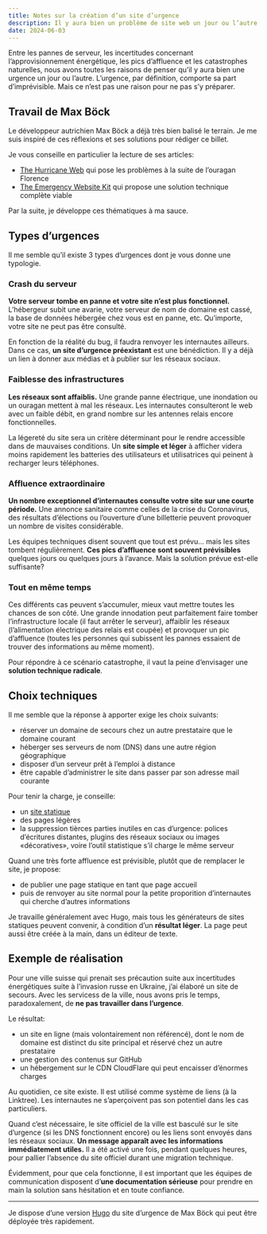 ```yaml
---
title: Notes sur la création d’un site d’urgence
description: Il y aura bien un problème de site web un jour ou l’autre. L’urgence ne se prévoit pas, mais il est possible de s’y préparer.
date: 2024-06-03
---
```


Entre les pannes de serveur, les incertitudes concernant l’approvisionnement énergétique, les pics d’affluence et les catastrophes naturelles, nous avons toutes les raisons de penser qu’il y aura bien une urgence un jour ou l’autre. L’urgence, par définition, comporte sa part d’imprévisible. Mais ce n’est pas une raison pour ne pas s’y préparer.

## Travail de Max Böck

Le développeur autrichien Max Böck a déjà très bien balisé le terrain. Je me suis inspiré de ces réflexions et ses solutions pour rédiger ce billet.

Je vous conseille en particulier la lecture de ses articles:

- [The Hurricane Web](https://mxb.dev/blog/hurricane-web/) qui pose les problèmes à la suite de l’ouragan Florence
- [The Emergency Website Kit](https://mxb.dev/blog/emergency-website-kit/) qui propose une solution technique complète viable

Par la suite, je développe ces thématiques à ma sauce.

## Types d’urgences

Il me semble qu’il existe 3 types d’urgences dont je vous donne une typologie.

### Crash du serveur

**Votre serveur tombe en panne et votre site n’est plus fonctionnel.** L’hébergeur subit une avarie, votre serveur de nom de domaine est cassé, la base de données hébergée chez vous est en panne, etc. Qu’importe, votre site ne peut pas être consulté.

En fonction de la réalité du bug, il faudra renvoyer les internautes ailleurs. Dans ce cas, **un site d’urgence préexistant** est une bénédiction. Il y a déjà un lien à donner aux médias et à publier sur les réseaux sociaux.

### Faiblesse des infrastructures

**Les réseaux sont affaiblis.** Une grande panne électrique, une inondation ou un ouragan mettent à mal les réseaux. Les internautes consulteront le web avec un faible débit, en grand nombre sur les antennes relais encore fonctionnelles. 

La légereté du site sera un critère déterminant pour le rendre accessible dans de mauvaises conditions. Un **site simple et léger** à afficher videra moins rapidement les batteries des utilisateurs et utilisatrices qui peinent à recharger leurs téléphones.

### Affluence extraordinaire

**Un nombre exceptionnel d’internautes consulte votre site sur une courte période.** Une annonce sanitaire comme celles de la crise du Coronavirus, des résultats d’élections ou l’ouverture d’une billetterie peuvent provoquer un nombre de visites considérable.

Les équipes techniques disent souvent que tout est prévu... mais les sites tombent régulièrement. **Ces pics d’affluence sont souvent prévisibles** quelques jours ou quelques jours à l’avance. Mais la solution prévue est-elle suffisante?

### Tout en même temps

Ces différents cas peuvent s’accumuler, mieux vaut mettre toutes les chances de son côté. Une grande innodation peut parfaitement faire tomber l’infrastructure locale (il faut arrêter le serveur), affaiblir les réseaux (l’alimentation électrique des relais est coupée) et provoquer un pic d’affluence (toutes les personnes qui subissent les pannes essaient de trouver des informations au même moment).

Pour répondre à ce scénario catastrophe, il vaut la peine d’envisager une **solution technique radicale**.

## Choix techniques

Il me semble que la réponse à apporter exige les choix suivants:

- réserver un domaine de secours chez un autre prestataire que le domaine courant
- héberger ses serveurs de nom (DNS) dans une autre région géographique
- disposer d’un serveur prêt à l’emploi à distance
- être capable d’administrer le site dans passer par son adresse mail courante

Pour tenir la charge, je conseille:

- un [site statique](/site-statique-generateur-hugo/)
- des pages légères
- la suppression tièrces parties inutiles en cas d’urgence: polices d’écritures distantes, plugins des réseaux sociaux ou images «décoratives», voire l’outil statistique s’il charge le même serveur

Quand une très forte affluence est prévisible, plutôt que de remplacer le site, je propose:

- de publier une page statique en tant que page accueil
- puis de renvoyer au site normal pour la petite proporition d’internautes qui cherche d’autres informations

Je travaille généralement avec Hugo, mais tous les générateurs de sites statiques peuvent convenir, à condition d’un **résultat léger**. La page peut aussi être créée à la main, dans un éditeur de texte.


## Exemple de réalisation

Pour une ville suisse qui prenait ses précaution suite aux incertitudes énergétiques suite à l’invasion russe en Ukraine, j’ai élaboré un site de secours. Avec les servicess de la ville, nous avons pris le temps, paradoxalement, de **ne pas travailler dans l’urgence**.

Le résultat:

- un site en ligne (mais volontairement non référencé), dont le nom de domaine est distinct du site principal et réservé chez un autre prestataire
- une gestion des contenus sur GitHub
- un hébergement sur le CDN CloudFlare qui peut encaisser d’énormes charges

Au quotidien, ce site existe. Il est utilisé comme système de liens (à la Linktree). Les internautes ne s’aperçoivent pas son potentiel dans les cas particuliers.

Quand c’est nécessaire, le site officiel de la ville est basculé sur le site d’urgence (si les DNS fonctionnent encore) ou les liens sont envoyés dans les réseaux sociaux. **Un message apparaît avec les informations immédiatement utiles.** Il a été activé une fois, pendant quelques heures, pour pallier l’absence du site officiel durant une migration technique.

Évidemment, pour que cela fonctionne, il est important que les équipes de communication disposent d’**une documentation sérieuse** pour prendre en main la solution sans hésitation et en toute confiance.

----

Je dispose d’une version [Hugo](https://gohugo.io/) du site d’urgence de Max Böck qui peut être déployée très rapidement.
